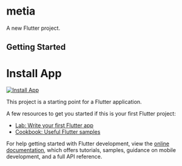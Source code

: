 # metia

A new Flutter project.

## Getting Started

# Install App

<a href="itms-services://?action=download-manifest&url=https://raw.githubusercontent.com/moaadhzair/Metia/main/SyncingStuff/OTA/manifest.plist
" target="_blank">
  <img src="https://img.shields.io/badge/Install-App-blue" alt="Install App">
</a>


This project is a starting point for a Flutter application.

A few resources to get you started if this is your first Flutter project:

- [Lab: Write your first Flutter app](https://docs.flutter.dev/get-started/codelab)
- [Cookbook: Useful Flutter samples](https://docs.flutter.dev/cookbook)

For help getting started with Flutter development, view the
[online documentation](https://docs.flutter.dev/), which offers tutorials,
samples, guidance on mobile development, and a full API reference.

